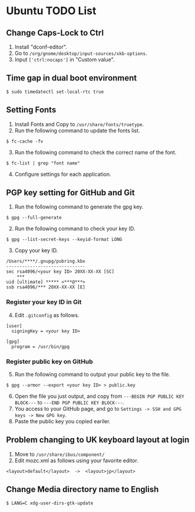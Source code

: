 # Ubuntu TODO List

## Change Caps-Lock to Ctrl
1. Install "dconf-editor".
2. Go to `/org/gnome/desktop/input-sources/xkb-options`.
3. Input `['ctrl:nocaps']` in "Custom value".

## Time gap in dual boot environment
```
$ sudo timedatectl set-local-rtc true
```

## Setting Fonts
1. Install Fonts and Copy to `/usr/share/fonts/truetype`.
2. Run the following command to update the fonts list.  
```
$ fc-cache -fv
```
3. Run the following command to check the correct name of the font.  
```
$ fc-list | grep "font name"
```
4. Configure settings for each application.

## PGP key setting for GitHub and Git
1. Run the following command to generate the gpg key.  
```
$ gpg --full-generate
```
2. Run the following command to check your key ID.  
```
$ gpg --list-secret-keys --keyid-format LONG
```
3. Copy your key ID.  
```
/Users/****/.gnupg/pubring.kbx  
------------------------------  
sec rsa4096/<your key ID> 20XX-XX-XX [SC]  
    ***  
uid [ultimate] ***** <***@***>  
ssb rsa4096/*** 20XX-XX-XX [E]
```

### Register your key ID in Git
4. Edit `.gitconfig` as follows.
```
[user]
  signingKey = <your key ID>

[gpg]
  program = /usr/bin/gpg
```

### Register public key on GitHub
5. Run the following command to output your public key to the file.  
```
$ gpg --armor --export <your key ID> > public.key
```
6. Open the file you just output, and copy from `---BEGIN PGP PUBLIC KEY BLOCK---` to `---END PGP PUBLIC KEY BLOCK---`.
7. You access to your GitHub page, and go to `Settings -> SSH and GPG keys -> New GPG key`.
8. Paste the public key you copied eariler.

## Problem changing to UK keyboard layout at login
1. Move to `/usr/share/ibus/component/`
2. Edit mozc.xml as follows using your favorite editor.
```
<layout>default</layout>  ->  <layout>jp</layout>
```

## Change Media directory name to English
```
$ LANG=C xdg-user-dirs-gtk-update
```
